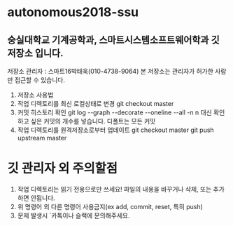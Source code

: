 autonomous2018-ssu
==================
숭실대학교 기계공학과, 스마트시스템소프트웨어학과 깃 저장소 입니다.
-------------------------------------------------------------------
저장소 관리자 : 스마트16박태욱(010-4738-9064)
본 저장소는 관리자가 허가한 사람만 접근할 수 있습니다.

1. 저장소 사용법
 1. 작업 디렉토리를 최신 로컬상태로 변경
    git checkout master
 2. 커밋 히스토리 확인
    git log --graph --decorate --oneline --all -n
 n 대신 확인하고 싶은 커밋의 개수를 넣습니다. 디폴트는 모든 커밋
 3. 작업 디렉토리를 원격저장소로부터 업데이트
    git checkout master
    git push upstream master

# 깃 관리자 외 주의할점
1. 작업 디렉토리는 읽기 전용으로만 쓰세요! 파일의 내용을 바꾸거나 삭제, 또는 추가하면 안됩니다.
2. 위 명령어 외 다른 명령어 사용금지(ex add, commit, reset, 특히 push)
3. 문제 발생시 `카톡이나 슬랙에 문의해주세요.
